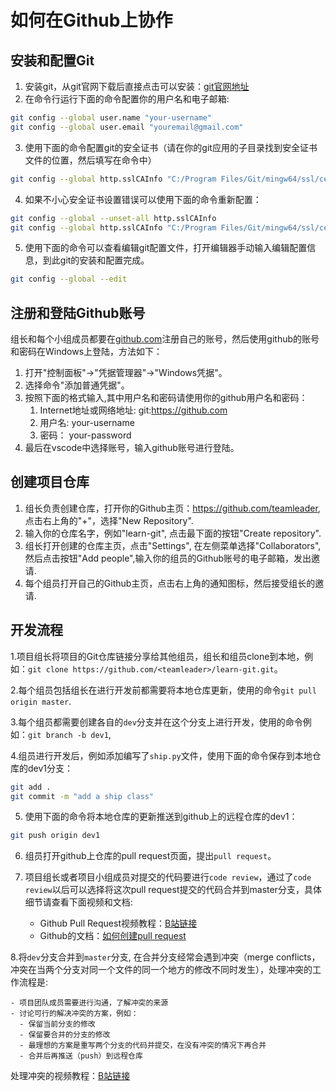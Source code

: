 # 如何在Github上协作

## 安装和配置Git

1. 安装git，从git官网下载后直接点击可以安装：[git官网地址](https://git-scm.com/)
2. 在命令行运行下面的命令配置你的用户名和电子邮箱:

```bash
git config --global user.name "your-username"
git config --global user.email "youremail@gmail.com"
```

3. 使用下面的命令配置git的安全证书（请在你的git应用的子目录找到安全证书文件的位置，然后填写在命令中）

```bash
git config --global http.sslCAInfo "C:/Program Files/Git/mingw64/ssl/certs/ca-bundle.crt"
```

4. 如果不小心安全证书设置错误可以使用下面的命令重新配置：

```bash
git config --global --unset-all http.sslCAInfo
git config --global http.sslCAInfo "C:/Program Files/Git/mingw64/ssl/certs/ca-bundle.crt"
```

5. 使用下面的命令可以查看编辑git配置文件，打开编辑器手动输入编辑配置信息，到此git的安装和配置完成。

```bash
git config --global --edit
```

## 注册和登陆Github账号

组长和每个小组成员都要在[github.com](https://github.com/)注册自己的账号，然后使用github的账号和密码在Windows上登陆，方法如下：

1. 打开"控制面板"->"凭据管理器"->"Windows凭据"。
2. 选择命令"添加普通凭据"。
3. 按照下面的格式输入,其中用户名和密码请使用你的github用户名和密码：
   1. Internet地址或网络地址: git:<https://github.com>
   2. 用户名: your-username
   3. 密码： your-password
4. 最后在vscode中选择账号，输入github账号进行登陆。

## 创建项目仓库

1. 组长负责创建仓库，打开你的Github主页：<https://github.com/teamleader>,点击右上角的"+"，选择"New Repository".
2. 输入你的仓库名字，例如"learn-git", 点击最下面的按钮"Create repository".
3. 组长打开创建的仓库主页，点击"Settings", 在左侧菜单选择"Collaborators",然后点击按钮"Add people",输入你的组员的Github账号的电子邮箱，发出邀请.
4. 每个组员打开自己的Github主页，点击右上角的通知图标，然后接受组长的邀请.

## 开发流程

1.项目组长将项目的Git仓库链接分享给其他组员，组长和组员clone到本地，例如：`git clone https://github.com/<teamleader>/learn-git.git`。

2.每个组员包括组长在进行开发前都需要将本地仓库更新，使用的命令`git pull origin master`.

3.每个组员都需要创建各自的`dev`分支并在这个分支上进行开发，使用的命令例如：`git branch -b dev1`,

4.组员进行开发后，例如添加编写了`ship.py`文件，使用下面的命令保存到本地仓库的dev1分支：

```bash
git add .
git commit -m "add a ship class"
```

5. 使用下面的命令将本地仓库的更新推送到github上的远程仓库的dev1：

```bash
git push origin dev1
```

6. 组员打开github上仓库的pull request页面，提出`pull request`。

7. 项目组长或者项目小组成员对提交的代码要进行`code review`，通过了`code review`以后可以选择将这次pull request提交的代码合并到master分支，具体细节请查看下面视频和文档:

   - Github Pull Request视频教程：[B站链接](https://www.bilibili.com/video/BV16BtLegEeE)
   - Github的文档：[如何创建pull request](https://docs.github.com/zh/pull-requests/collaborating-with-pull-requests/proposing-changes-to-your-work-with-pull-requests/creating-a-pull-request)

8.将`dev`分支合并到`master`分支, 在合并分支经常会遇到冲突（merge conflicts，冲突在当两个分支对同一个文件的同一个地方的修改不同时发生），处理冲突的工作流程是:

    - 项目团队成员需要进行沟通，了解冲突的来源
    - 讨论可行的解决冲突的方案，例如：
      - 保留当前分支的修改
      - 保留要合并的分支的修改
      - 最理想的方案是重写两个分支的代码并提交，在没有冲突的情况下再合并
      - 合并后再推送（push）到远程仓库

处理冲突的视频教程：[B站链接](https://www.bilibili.com/video/BV1GP2MYKErN)
